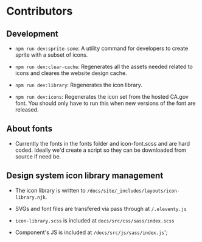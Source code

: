 # Contributors

## Development

- `npm run dev:sprite-some`: A utility command for developers to create sprite with a subset of icons.

- `npm run dev:clear-cache`: Regenerates all the assets needed related to icons and cleares the website design cache.

- `npm run dev:library`: Regenerates the icon library.

- `npm run dev:icons`: Regenerates the icon set from the hosted CA.gov font. You should only have to run this when new versions of the font are released.

## About fonts

- Currently the fonts in the fonts folder and icon-font.scss and are hard coded. Ideally we'd create a script so they can be downloaded from source if need be.

## Design system icon library management

- The icon library is written to `/docs/site/_includes/layouts/icon-library.njk`.

- SVGs and font files are transfered via pass through at `/.eleventy.js`

- `icon-library.scss` is included at `docs/src/css/sass/index.scss`

- Component's JS is included at `/docs/src/js/sass/index.js`';

